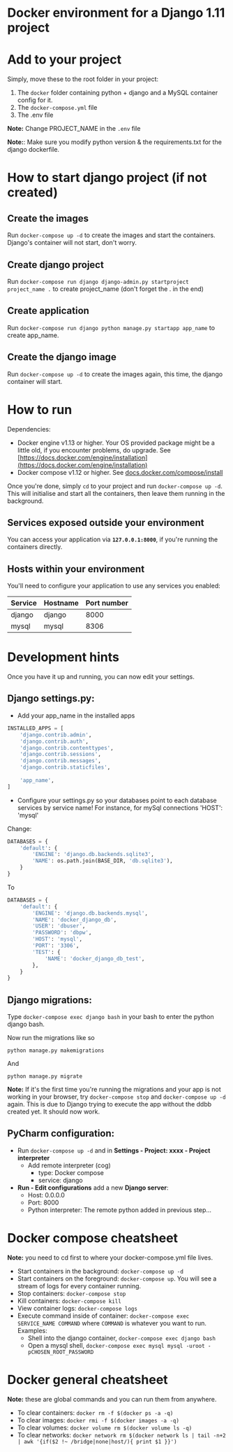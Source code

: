 Docker environment for a Django 1.11 project
===========================================

# Add to your project

Simply, move these to the root folder in your project:

1. The `docker` folder containing python + django and a MySQL container config for it.
2. The `docker-compose.yml` file
3. The .env file

**Note:** Change PROJECT_NAME in the `.env` file

**Note:**: Make sure you modify python version & the requirements.txt for the django dockerfile.
 

# How to start django project (if not created)

## Create the images

Run `docker-compose up -d` to create the images and start the containers. Django's container will not start, don't worry.

## Create django project

Run `docker-compose run django django-admin.py startproject project_name .` to create project_name (don't forget the . in the end)

## Create application

Run `docker-compose run django python manage.py startapp app_name` to create app_name.

## Create the django image

Run `docker-compose up -d` to create the images again, this time, the django container will start.

# How to run

Dependencies:

  * Docker engine v1.13 or higher. Your OS provided package might be a little old, if you encounter problems, do upgrade. See [https://docs.docker.com/engine/installation](https://docs.docker.com/engine/installation)
  * Docker compose v1.12 or higher. See [docs.docker.com/compose/install](https://docs.docker.com/compose/install/)

Once you're done, simply `cd` to your project and run `docker-compose up -d`. This will initialise and start all the containers, then leave them running in the background.

## Services exposed outside your environment

You can access your application via **`127.0.0.1:8000`**, if you're running the containers directly.

## Hosts within your environment

You'll need to configure your application to use any services you enabled:

Service|Hostname |Port number
-------|---------|-----------
django |django   |8000
mysql  |mysql    |8306


# Development hints

Once you have it up and running, you can now edit your settings.

## Django settings.py:

  * Add your app_name in the installed apps

```python
INSTALLED_APPS = [
    'django.contrib.admin',
    'django.contrib.auth',
    'django.contrib.contenttypes',
    'django.contrib.sessions',
    'django.contrib.messages',
    'django.contrib.staticfiles',
    
    'app_name',
]
```


  * Configure your settings.py so your databases point to each database services by service name! For instance, for mySql connections 'HOST': 'mysql'

Change:
```python
DATABASES = {
    'default': {
        'ENGINE': 'django.db.backends.sqlite3',
        'NAME': os.path.join(BASE_DIR, 'db.sqlite3'),
    }
}
```
To
```python
DATABASES = {
    'default': {
        'ENGINE': 'django.db.backends.mysql',
        'NAME': 'docker_django_db',
        'USER': 'dbuser',
        'PASSWORD': 'dbpw',
        'HOST': 'mysql',
        'PORT': '3306',
        'TEST': {
            'NAME': 'docker_django_db_test',
        },
    }
}
```

## Django migrations:

Type `docker-compose exec django bash` in your bash to enter the python django bash.

Now run the migrations like so

`python manage.py makemigrations`

And 

`python manage.py migrate`

**Note:** If it's the first time you're running the migrations and your app is not working in your browser, try `docker-compose stop` and `docker-compose up -d` again. This is due to Django trying to execute the app without the ddbb created yet. It should now work.

## PyCharm configuration:
  * Run `docker-compose up -d` and in **Settings - Project: xxxx - Project interpreter** 
    * Add remote interpreter (cog)
      * type: Docker compose
      * service: django
  * **Run - Edit configurations** add a new **Django server**:
    * Host: 0.0.0.0
    * Port: 8000
    * Python interpreter: The remote python added in previous step...


# Docker compose cheatsheet

**Note:** you need to cd first to where your docker-compose.yml file lives.

  * Start containers in the background: `docker-compose up -d`
  * Start containers on the foreground: `docker-compose up`. You will see a stream of logs for every container running.
  * Stop containers: `docker-compose stop`
  * Kill containers: `docker-compose kill`
  * View container logs: `docker-compose logs`
  * Execute command inside of container: `docker-compose exec SERVICE_NAME COMMAND` where `COMMAND` is whatever you want to run. Examples:
    * Shell into the django container, `docker-compose exec django bash`
    * Open a mysql shell, `docker-compose exec mysql mysql -uroot -pCHOSEN_ROOT_PASSWORD`

# Docker general cheatsheet

**Note:** these are global commands and you can run them from anywhere.

  * To clear containers: `docker rm -f $(docker ps -a -q)`
  * To clear images: `docker rmi -f $(docker images -a -q)`
  * To clear volumes: `docker volume rm $(docker volume ls -q)`
  * To clear networks: `docker network rm $(docker network ls | tail -n+2 | awk '{if($2 !~ /bridge|none|host/){ print $1 }}')`
